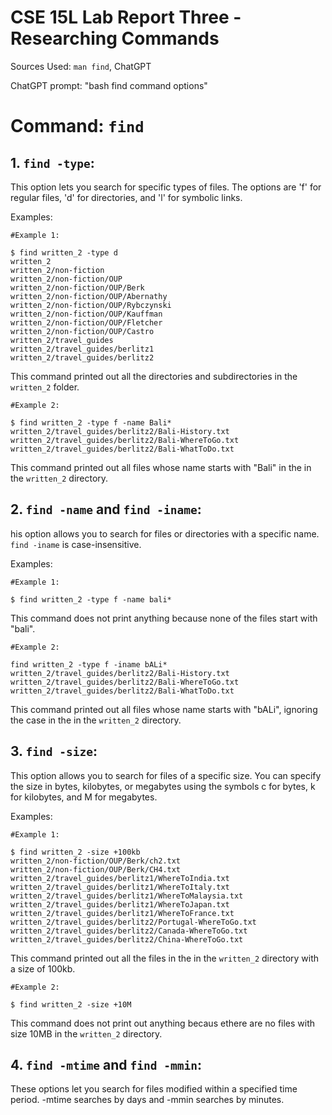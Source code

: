 # **CSE 15L Lab Report Three - Researching Commands**

Sources Used: `man find`, ChatGPT

ChatGPT prompt: "bash find command options"

# Command: `find`

## 1. `find -type`: 
This option lets you search for specific types of files. The options are 'f' for regular files, 'd' for directories, and 'l' for symbolic links.

Examples: 

```
#Example 1:

$ find written_2 -type d
written_2
written_2/non-fiction
written_2/non-fiction/OUP
written_2/non-fiction/OUP/Berk
written_2/non-fiction/OUP/Abernathy
written_2/non-fiction/OUP/Rybczynski
written_2/non-fiction/OUP/Kauffman
written_2/non-fiction/OUP/Fletcher
written_2/non-fiction/OUP/Castro
written_2/travel_guides
written_2/travel_guides/berlitz1
written_2/travel_guides/berlitz2
```

This command printed out all the directories and subdirectories in the `written_2` folder.

```
#Example 2:

$ find written_2 -type f -name Bali*
written_2/travel_guides/berlitz2/Bali-History.txt
written_2/travel_guides/berlitz2/Bali-WhereToGo.txt
written_2/travel_guides/berlitz2/Bali-WhatToDo.txt
```

This command printed out all files whose name starts with "Bali" in the in the `written_2` directory.

## 2. `find -name` and `find -iname`:
his option allows you to search for files or directories with a specific name. `find -iname` is case-insensitive.

Examples: 

```
#Example 1:

$ find written_2 -type f -name bali*
```

This command does not print anything because none of the files start with "bali".

```
#Example 2:

find written_2 -type f -iname bALi*
written_2/travel_guides/berlitz2/Bali-History.txt
written_2/travel_guides/berlitz2/Bali-WhereToGo.txt
written_2/travel_guides/berlitz2/Bali-WhatToDo.txt
```

This command printed out all files whose name starts with "bALi", ignoring the case in the in the `written_2` directory.

## 3. `find -size`: 
This option allows you to search for files of a specific size. You can specify the size in bytes, kilobytes, or megabytes using the symbols c for bytes, k for kilobytes, and M for megabytes.

Examples: 

```
#Example 1:

$ find written_2 -size +100kb
written_2/non-fiction/OUP/Berk/ch2.txt
written_2/non-fiction/OUP/Berk/CH4.txt
written_2/travel_guides/berlitz1/WhereToIndia.txt
written_2/travel_guides/berlitz1/WhereToItaly.txt
written_2/travel_guides/berlitz1/WhereToMalaysia.txt
written_2/travel_guides/berlitz1/WhereToJapan.txt
written_2/travel_guides/berlitz1/WhereToFrance.txt
written_2/travel_guides/berlitz2/Portugal-WhereToGo.txt
written_2/travel_guides/berlitz2/Canada-WhereToGo.txt
written_2/travel_guides/berlitz2/China-WhereToGo.txt
```

This command printed out all the files in the in the `written_2` directory with a size of 100kb.

```
#Example 2:

$ find written_2 -size +10M
```

This command does not print out anything becaus ethere are no files with size 10MB in the `written_2` directory.

## 4. `find -mtime` and `find -mmin`:
These options let you search for files modified within a specified time period. -mtime searches by days and -mmin searches by minutes.